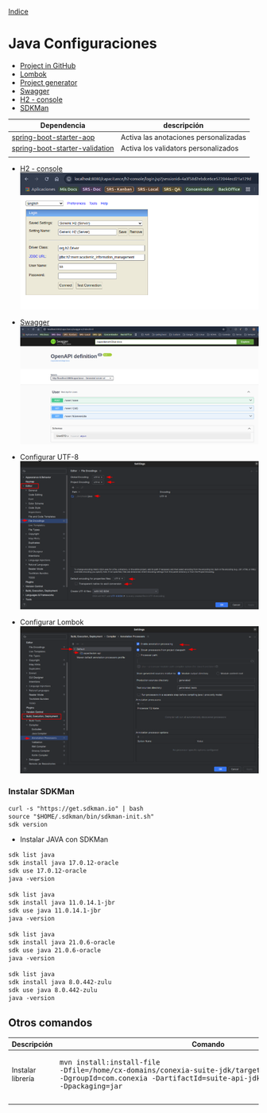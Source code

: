[Indice](../README.md)

# Java Configuraciones

* [Project in GitHub](https://github.com/jhonnnier/backend-capacitacion)
* [Lombok](https://projectlombok.org/)
* [Project generator](https://start.spring.io/)
* [Swagger](http://localhost:8080/capacitance/swagger-ui/index.html)
* [H2 - console](http://localhost:8080/capacitance/h2-console)
* [SDKMan](#section-sdk-man)

| Dependencia                                                   | descripción                           |
|---------------------------------------------------------------|---------------------------------------|
| [spring-boot-starter-aop](https://acortar.link/kBg46w)        | Activa las anotaciones personalizadas |
| [spring-boot-starter-validation](https://acortar.link/PimErT) | Activa los validators personalizados  |
|                                                               |                                       |

* [H2 - console](http://localhost:8080/capacitance/h2-console)
  ![H2-console](../assets/images/img-0003.png)

* [Swagger](http://localhost:8080/capacitance/swagger-ui/index.html)
  ![Swagger](../assets/images/img-0004.png)

* Configurar UTF-8
  ![configure UTF-8](../assets/images/img-0001.png)

* Configurar Lombok
  ![configure Lombok](../assets/images/img-0002.png)

### <section id="section-sdk-man">Instalar SDKMan</section>

```
curl -s "https://get.sdkman.io" | bash
source "$HOME/.sdkman/bin/sdkman-init.sh"
sdk version
```

- Instalar JAVA con SDKMan

```
sdk list java
sdk install java 17.0.12-oracle
sdk use 17.0.12-oracle
java -version

sdk list java
sdk install java 11.0.14.1-jbr
sdk use java 11.0.14.1-jbr
java -version

sdk list java
sdk install java 21.0.6-oracle
sdk use java 21.0.6-oracle
java -version

sdk list java
sdk install java 8.0.442-zulu
sdk use java 8.0.442-zulu
java -version
```

## Otros comandos

| Descripción       | Comando                                                                                                                                                                                        |
|-------------------|------------------------------------------------------------------------------------------------------------------------------------------------------------------------------------------------|
| Instalar librería | <pre>mvn install:install-file -Dfile=/home/cx-domains/conexia-suite-jdk/target/suite-api-jdk-exec.jar -DgroupId=com.conexia -DartifactId=suite-api-jdk -Dversion=3.3.5.1 -Dpackaging=jar</pre> |
|                   |                                                                                                                                                                                                |
|                   |                                                                                                                                                                                                |
